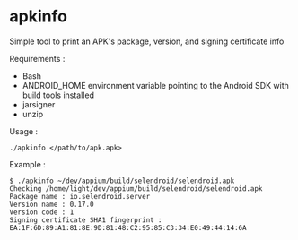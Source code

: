 # apkinfo

Simple tool to print an APK's package, version, and signing certificate info

Requirements :
- Bash
- ANDROID_HOME environment variable pointing to the Android SDK with build tools installed
- jarsigner
- unzip

Usage :

    ./apkinfo </path/to/apk.apk>
    
Example :
 
    $ ./apkinfo ~/dev/appium/build/selendroid/selendroid.apk
    Checking /home/light/dev/appium/build/selendroid/selendroid.apk
    Package name : io.selendroid.server
    Version name : 0.17.0
    Version code : 1
    Signing certificate SHA1 fingerprint : EA:1F:6D:89:A1:81:8E:9D:81:48:C2:95:85:C3:34:E0:49:44:14:6A

